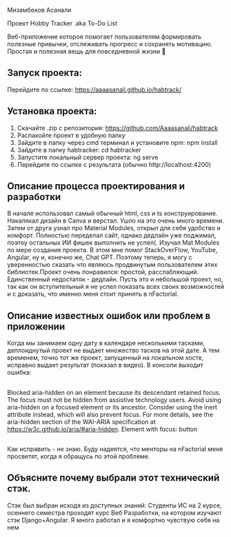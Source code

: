 Мизамбеков Асанали

Проект Hobby Tracker .aka To-Do List

Веб-приложение которое помогает пользователям формировать полезные привычки, отслеживать прогресс и сохранять мотивацию. Простая и полезная вещь для повседневной жизни 💪

## Запуск проекта:
Перейдите по ссылке: https://aaaasanali.github.io/habtrack/

## Установка проекта:
1) Скачайте .zip с репозитория: https://github.com/Aaaasanali/habtrack
2) Распакойте проект в удобную папку
3) Зайдите в папку через cmd терминал и установите npm: npm install
4) Зайдите в папку habtracker: cd habtracker
5) Запустите локальный сервер проекта: ng serve
6) Перейдите по ссылке с результата (обычно http://localhost:4200)

## Описание процесса проектирования и разработки
В начале использовал самый обычный html, css и ts конструирование. Накалякал дизайн в Canva и верстал. Ушло на это очень много времени. Затем от друга узнал про Material Modules, открыл для себя удобство и комфорт. Полностью переделал сайт, однако дедлайн уже поджимал, поэтоу остальных ИИ фишек выполнить не успел(. Изучал Mat Modules по мере создания проекта. В этом мне помог StackOverFlow, YouTube, Angular, ну и, конечно же, Chat GPT. Поэтому теперь, я могу с уверенностью сказать что являюсь продвинутым пользователем этих библиотек.Проект очень понравился: простой, расслабляющий. Единственный недостаток - дедлайн. Пусть это и небольшой проект, но, так как он вступительный я не успел показать всех своих возможностей и с доказать, что именно меня стоит принять в nFactorial. 

## Описание известных ошибок или проблем в приложении
Когда мы занимаем одну дату в календаре несколькими тасками, деплоиднутый проект не выдает множество тасков на этой дате. А тем временем, точно тот же проект, запущенный на локальном хосте, исправно выдает результат (показал в видео). В консоли выходит ошибка:

##
Blocked aria-hidden on an element because its descendant retained focus. The focus must not be hidden from assistive technology users. Avoid using aria-hidden on a focused element or its ancestor. Consider using the inert attribute instead, which will also prevent focus. For more details, see the aria-hidden section of the WAI-ARIA specification at https://w3c.github.io/aria/#aria-hidden.
Element with focus: button
##

Как исправить - не знаю. Буду надеятся, что менторы на nFactorial меня просветят, когда я обращусь по этой проблеме.

## Объясните почему выбрали этот технический стэк.
Стэк был выбран исходя из доступных знаний: 
Студенты ИС на 2 курсе, осеннего семестра проходят курс Веб Разработки, на котором изучают стэк Django+Angular. Я много работал и я комфортно чувствую себя на нем
